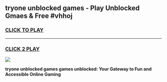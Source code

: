 
## tryone unblocked games - Play Unblocked Gmaes & Free #vhhoj
<h3>
<a href="https://news.freeplayer.one?title=tryone_unblocked_games&ref=24F">CLICK TO PLAY</a></h3>
<hr>

<h3>
<a href="https://news.freeplayer.one?title=tryone_unblocked_games&ref=24F">CLICK 2 PLAY</a>
  
</h3>

<a href="https://news.freeplayer.one?title=tryone_unblocked_games&ref=24F/"><img src="https://clearcache.store/games.png"></a>


**tryone unblocked games games unblocked: Your Gateway to Fun and Accessible Online Gaming**
